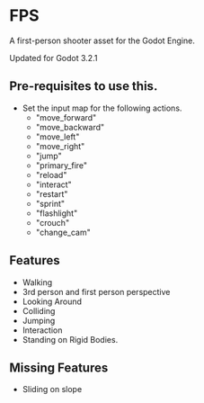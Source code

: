 # FPS
A first-person shooter asset for the Godot Engine.

Updated for Godot 3.2.1

## Pre-requisites to use this.

- Set the input map for the following actions.
    - "move_forward"
    - "move_backward"
    - "move_left"
    - "move_right"
    - "jump"
    - "primary_fire"
    - "reload"
    - "interact"
    - "restart"
    - "sprint"
    - "flashlight"
    - "crouch"
    - "change_cam"

## Features

- Walking
- 3rd person and first person perspective
- Looking Around
- Colliding
- Jumping
- Interaction
- Standing on Rigid Bodies.

## Missing Features

- Sliding on slope


